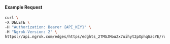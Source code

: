 <!-- Code generated for API Clients. DO NOT EDIT. -->
#### Example Request
```bash
curl \
-X DELETE \
-H "Authorization: Bearer {API_KEY}" \
-H "Ngrok-Version: 2" \
https://api.ngrok.com/edges/https/edghts_2TMGJMouZx7uihyt2pXphqGacYE/routes/edghtsrt_2TMGJRcFz91EaJl3UA7WjW614EF/ip_restriction
